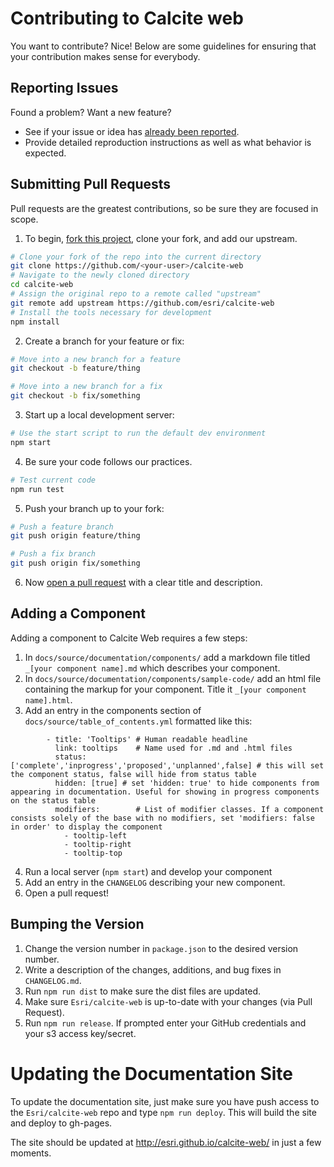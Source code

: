 # Contributing to Calcite web

You want to contribute? Nice! Below are some guidelines for ensuring that your contribution makes sense for everybody.

## Reporting Issues

Found a problem? Want a new feature?

- See if your issue or idea has [already been reported](issues).
- Provide detailed reproduction instructions as well as what behavior is expected.

## Submitting Pull Requests

Pull requests are the greatest contributions, so be sure they are focused in scope.

1. To begin, [fork this project](fork), clone your fork, and add our upstream.
```bash
# Clone your fork of the repo into the current directory
git clone https://github.com/<your-user>/calcite-web
# Navigate to the newly cloned directory
cd calcite-web
# Assign the original repo to a remote called "upstream"
git remote add upstream https://github.com/esri/calcite-web
# Install the tools necessary for development
npm install
```

2. Create a branch for your feature or fix:
```bash
# Move into a new branch for a feature
git checkout -b feature/thing
```
```bash
# Move into a new branch for a fix
git checkout -b fix/something
```

3. Start up a local development server:
```bash
# Use the start script to run the default dev environment
npm start
```

4. Be sure your code follows our practices.
```bash
# Test current code
npm run test
```

5. Push your branch up to your fork:
```bash
# Push a feature branch
git push origin feature/thing
```
```bash
# Push a fix branch
git push origin fix/something
```

6. Now [open a pull request](https://help.github.com/articles/using-pull-requests/) with a clear title and description.

## Adding a Component

Adding a component to Calcite Web requires a few steps:

1. In `docs/source/documentation/components/` add a markdown file titled `_[your component name].md` which describes your component.
2. In `docs/source/documentation/components/sample-code/` add an html file containing the markup for your component. Title it `_[your component name].html`.
3. Add an entry in the components section of `docs/source/table_of_contents.yml` formatted like this:
```
        - title: 'Tooltips' # Human readable headline
          link: tooltips    # Name used for .md and .html files
          status: ['complete','inprogress','proposed','unplanned',false] # this will set the component status, false will hide from status table
          hidden: [true] # set 'hidden: true' to hide components from appearing in documentation. Useful for showing in progress components on the status table
          modifiers:        # List of modifier classes. If a component consists solely of the base with no modifiers, set 'modifiers: false in order' to display the component
            - tooltip-left
            - tooltip-right
            - tooltip-top
```
4. Run a local server (`npm start`) and develop your component
5. Add an entry in the `CHANGELOG` describing your new component.
6. Open a pull request!

## Bumping the Version

1. Change the version number in `package.json` to the desired version number.
2. Write a description of the changes, additions, and bug fixes in `CHANGELOG.md`.
3. Run `npm run dist` to make sure the dist files are updated.
4. Make sure `Esri/calcite-web` is up-to-date with your changes (via Pull Request).
5. Run `npm run release`. If prompted enter your GitHub credentials and your s3 access key/secret.

# Updating the Documentation Site

To update the documentation site, just make sure you have push access to the `Esri/calcite-web` repo and type `npm run deploy`. This will build the site and deploy to gh-pages.

The site should be updated at http://esri.github.io/calcite-web/ in just a few moments.
